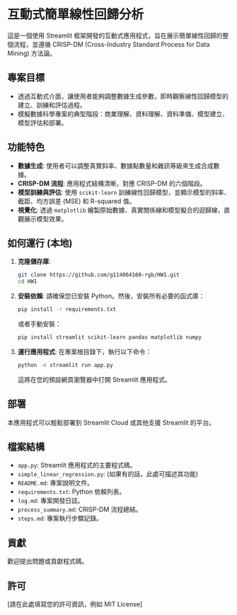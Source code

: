 # 互動式簡單線性回歸分析

這是一個使用 Streamlit 框架開發的互動式應用程式，旨在展示簡單線性回歸的整個流程，並遵循 CRISP-DM (Cross-Industry Standard Process for Data Mining) 方法論。

## 專案目標
- 透過互動式介面，讓使用者能夠調整數據生成參數，即時觀察線性回歸模型的建立、訓練和評估過程。
- 模擬數據科學專案的典型階段：商業理解、資料理解、資料準備、模型建立、模型評估和部署。

## 功能特色
- **數據生成**: 使用者可以調整真實斜率、數據點數量和雜訊等級來生成合成數據。
- **CRISP-DM 流程**: 應用程式結構清晰，對應 CRISP-DM 的六個階段。
- **模型訓練與評估**: 使用 `scikit-learn` 訓練線性回歸模型，並顯示模型的斜率、截距、均方誤差 (MSE) 和 R-squared 值。
- **視覺化**: 透過 `matplotlib` 繪製原始數據、真實關係線和模型擬合的迴歸線，直觀展示模型效果。

## 如何運行 (本地)

1.  **克隆儲存庫**:
    ```bash
    git clone https://github.com/g114064160-rgb/HW1.git
    cd HW1
    ```

2.  **安裝依賴**:
    請確保您已安裝 Python。然後，安裝所有必要的函式庫：
    ```bash
    pip install -r requirements.txt
    ```
    或者手動安裝：
    ```bash
    pip install streamlit scikit-learn pandas matplotlib numpy
    ```

3.  **運行應用程式**:
    在專案根目錄下，執行以下命令：
    ```bash
    python -m streamlit run app.py
    ```
    這將在您的預設網頁瀏覽器中打開 Streamlit 應用程式。

## 部署
本應用程式可以輕鬆部署到 Streamlit Cloud 或其他支援 Streamlit 的平台。

## 檔案結構
- `app.py`: Streamlit 應用程式的主要程式碼。
- `simple_linear_regression.py`: (如果有的話，此處可描述其功能)
- `README.md`: 專案說明文件。
- `requirements.txt`: Python 依賴列表。
- `log.md`: 專案開發日誌。
- `process_summary.md`: CRISP-DM 流程總結。
- `steps.md`: 專案執行步驟記錄。

## 貢獻
歡迎提出問題或貢獻程式碼。

## 許可
[請在此處填寫您的許可資訊，例如 MIT License]
